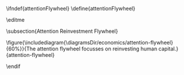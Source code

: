 \ifndef{attentionFlywheel}
\define{attentionFlywheel}

\editme

\subsection{Attention Reinvestment Flywheel}

\figure{\includediagram{\diagramsDir/economics/attention-flywheel}{60%}}{The attention flywheel focusses on reinvesting human capital.}{attention-flywheel}

\endif
